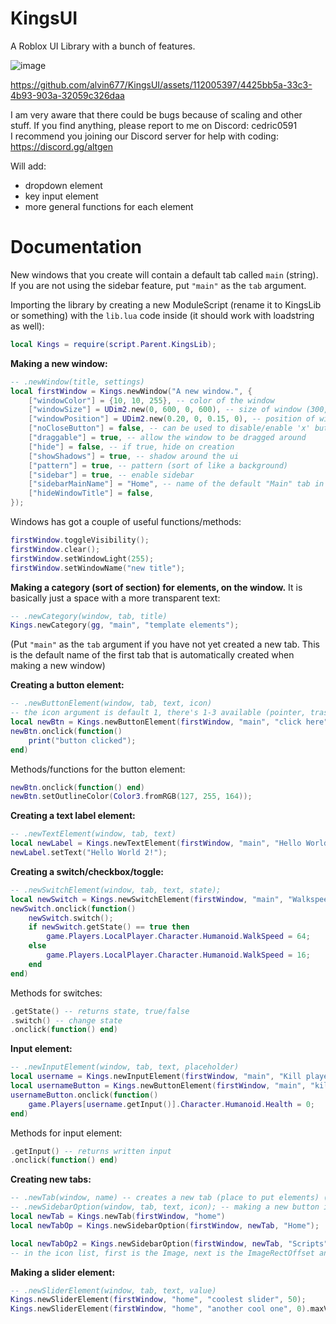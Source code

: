 # KingsUI
A Roblox UI Library with a bunch of features.

![image](https://github.com/alvin677/KingsUI/assets/112005397/e43274c4-2575-44a2-b8df-0187ad4169d3) <br />


https://github.com/alvin677/KingsUI/assets/112005397/4425bb5a-33c3-4b93-903a-32059c326daa




I am very aware that there could be bugs because of scaling and other stuff. If you find anything, please report to me on Discord: cedric0591 <br />
I recommend you joining our Discord server for help with coding: https://discord.gg/altgen

Will add:

* dropdown element
* key input element
* more general functions for each element

# Documentation

New windows that you create will contain a default tab called `main` (string). <br />
If you are not using the sidebar feature, put `"main"` as the `tab` argument.

Importing the library by creating a new ModuleScript (rename it to KingsLib or something) with the `lib.lua` code inside (it should work with loadstring as well):
```lua
local Kings = require(script.Parent.KingsLib);
```

**Making a new window:**
```lua
-- .newWindow(title, settings)
local firstWindow = Kings.newWindow("A new window.", {
	["windowColor"] = {10, 10, 255}, -- color of the window
	["windowSize"] = UDim2.new(0, 600, 0, 600), -- size of window (300, 400 is defualt)
	["windowPosition"] = UDim2.new(0.20, 0, 0.15, 0), -- position of window
	["noCloseButton"] = false, -- can be used to disable/enable 'x' button
	["draggable"] = true, -- allow the window to be dragged around
  	["hide"] = false, -- if true, hide on creation
	["showShadows"] = true, -- shadow around the ui
	["pattern"] = true, -- pattern (sort of like a background)
	["sidebar"] = true, -- enable sidebar
	["sidebarMainName"] = "Home", -- name of the default "Main" tab in the sidebar
	["hideWindowTitle"] = false,
});
```

Windows has got a couple of useful functions/methods:
```lua
firstWindow.toggleVisibility();
firstWindow.clear();
firstWindow.setWindowLight(255);
firstWindow.setWindowName("new title");
```

**Making a category (sort of section) for elements, on the window.**
It is basically just a space with a more transparent text:
```lua
-- .newCategory(window, tab, title)
Kings.newCategory(gg, "main", "template elements");
```
(Put `"main"` as the `tab` argument if you have not yet created a new tab. This is the default name of the first tab that is automatically created when making a new window)

**Creating a button element:**
```lua
-- .newButtonElement(window, tab, text, icon)
-- the icon argument is default 1, there's 1-3 available (pointer, trashcan, star)
local newBtn = Kings.newButtonElement(firstWindow, "main", "click here");
newBtn.onclick(function()
	print("button clicked");
end)
```

Methods/functions for the button element:
```lua
newBtn.onclick(function() end)
newBtn.setOutlineColor(Color3.fromRGB(127, 255, 164));
```


**Creating a text label element:**
```lua
-- .newTextElement(window, tab, text)
local newLabel = Kings.newTextElement(firstWindow, "main", "Hello World!");
newLabel.setText("Hello World 2!");
```

**Creating a switch/checkbox/toggle:**
```lua
-- .newSwitchElement(window, tab, text, state);
local newSwitch = Kings.newSwitchElement(firstWindow, "main", "Walkspeed", false);
newSwitch.onclick(function() 
	newSwitch.switch();
	if newSwitch.getState() == true then
		game.Players.LocalPlayer.Character.Humanoid.WalkSpeed = 64;
	else 
		game.Players.LocalPlayer.Character.Humanoid.WalkSpeed = 16;
	end
end)
```

Methods for switches:
```lua
.getState() -- returns state, true/false
.switch() -- change state
.onclick(function() end)
```

**Input element:**
```lua
-- .newInputElement(window, tab, text, placeholder)
local username = Kings.newInputElement(firstWindow, "main", "Kill player:", "who?");
local usernameButton = Kings.newButtonElement(firstWindow, "main", "kill player");
usernameButton.onclick(function()
	game.Players[username.getInput()].Character.Humanoid.Health = 0;
end)
```

Methods for input element:
```lua
.getInput() -- returns written input
.onclick(function() end)
```

**Creating new tabs:**
```lua
-- .newTab(window, name) -- creates a new tab (place to put elements) (name can be whatever if you use a variable to reference to it)
-- .newSidebarOption(window, tab, text, icon); -- making a new button in the sidebar that can lead to a tab
local newTab = Kings.newTab(firstWindow, "home")
local newTabOp = Kings.newSidebarOption(firstWindow, newTab, "Home");

local newTabOp2 = Kings.newSidebarOption(firstWindow, newTab, "Scripts", {"rbxassetid://3926307971", Vector2.new(804, 284), Vector2.new(36, 36)});
-- in the icon list, first is the Image, next is the ImageRectOffset and last the ImageRectSize
```

**Making a slider element:**
```lua
-- .newSliderElement(window, tab, text, value)
Kings.newSliderElement(firstWindow, "home", "coolest slider", 50);
Kings.newSliderElement(firstWindow, "home", "another cool one", 0).maxValue(1);
```
